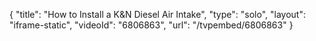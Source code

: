 {
    "title": "How to Install a K&N Diesel Air Intake",
    "type": "solo",
    "layout": "iframe-static",
    "videoId": "6806863",
    "url": "\/tvpembed\/6806863"
}